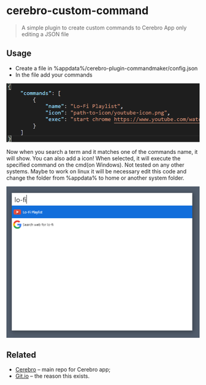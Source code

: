 # cerebro-custom-command
> A simple plugin to create custom commands to Cerebro App only editing a JSON file

## Usage

* Create a file in %appdata%/cerebro-plugin-commandmaker/config.json
* In the file add your commands

![](screenshot1.png)

Now when you search a term and it matches one of the commands name, it will show. You can also add a icon! When selected, it will execute the specified command on the cmd(on Windows). Not tested on any other systems.
Maybe to work on linux it will be necessary edit this code and change the folder from %appdata% to home or another system folder.

![](screenshot2.png)

## Related

* [Cerebro](http://github.com/KELiON/cerebro) – main repo for Cerebro app;
* [Git.io](https://git.io/) – the reason this exists.
